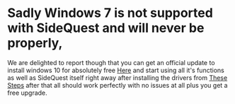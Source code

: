 # Sadly Windows 7 is not supported with SideQuest and will never be properly,

We are delighted to report though that you can get an official update to install windows 10 for absolutely free [Here](https://www.zdnet.com/article/heres-how-you-can-still-get-a-free-windows-10-upgrade/) and start using all it's functions as well as SideQuest itself right away after installing the drivers from [These Steps](https://sidequestvr.com/#/setup-howto) after that all should work perfectly with no issues at all plus you get a free upgrade.